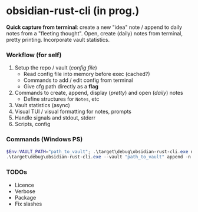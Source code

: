 # obsidian-rust-cli (in prog.)

**Quick capture from terminal**: create a new "idea" note / append to daily notes from a "fleeting thought". Open, create (daily) notes from terminal, pretty printing. Incorporate vault statistics.

### Workflow (for self)

1. Setup the repo / vault (_config file_)
   - Read config file into memory before exec (cached?)
   - Commands to add / edit config from terminal
   - Give cfg path directly as a **flag**
2. Commands to create, append, display (_pretty_) and open (_daily_) notes
   - Define structures for `Notes`, etc
3. Vault statistics (async)
4. Visual TUI / visual formatting for notes, prompts
5. Handle signals and stdout, stderr
6. Scripts, config

### Commands (Windows PS)

```powershell
$Env:VAULT_PATH="path_to_vault"; .\target\debug\obsidian-rust-cli.exe new Hello
.\target\debug\obsidian-rust-cli.exe --vault "path_to_vault" append -n "note" Hello
```

### TODOs

- Licence
- Verbose
- Package
- Fix slashes
